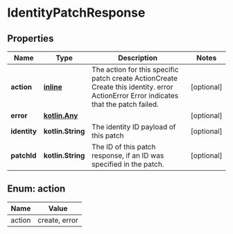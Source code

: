 
# IdentityPatchResponse

## Properties
| Name | Type | Description | Notes |
| ------------ | ------------- | ------------- | ------------- |
| **action** | [**inline**](#Action) | The action for this specific patch create ActionCreate  Create this identity. error ActionError  Error indicates that the patch failed. |  [optional] |
| **error** | [**kotlin.Any**](.md) |  |  [optional] |
| **identity** | **kotlin.String** | The identity ID payload of this patch |  [optional] |
| **patchId** | **kotlin.String** | The ID of this patch response, if an ID was specified in the patch. |  [optional] |


<a id="Action"></a>
## Enum: action
| Name | Value |
| ---- | ----- |
| action | create, error |



